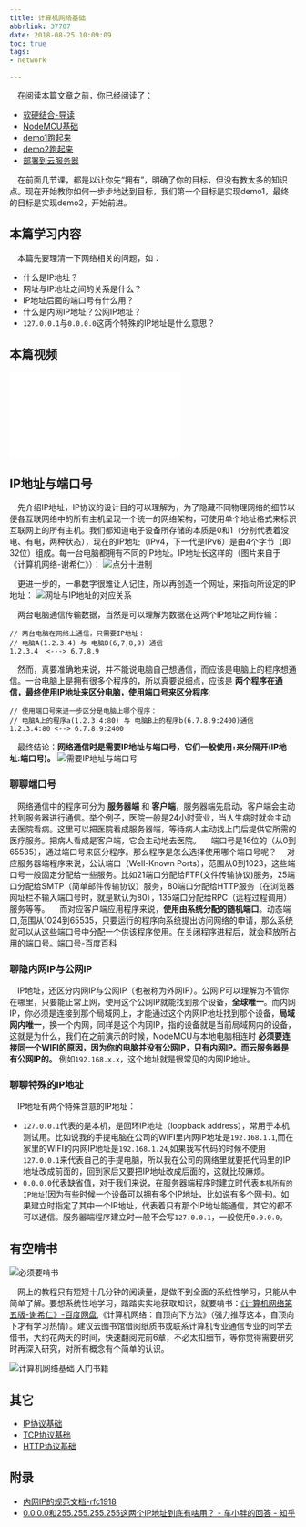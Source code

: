 ```yaml
---
title: 计算机网络基础
abbrlink: 37707
date: 2018-08-25 10:09:09
toc: true
tags:
- network

---
```


&emsp;在阅读本篇文章之前，你已经阅读了：
- [软硬结合-导读](/posts/44755)
- [NodeMCU基础](/posts/31494)
- [demo1跑起来](/posts/64786/)
- [demo2跑起来](/posts/64786/)
- [部署到云服务器](/posts/31687/)

&emsp;在前面几节课，都是以让你先“拥有”，明确了你的目标，但没有教太多的知识点。现在开始教你如何一步步地达到目标，我们第一个目标是实现demo1，最终的目标是实现demo2，开始前进。
## 本篇学习内容
&emsp;本篇先要理清一下网络相关的问题，如：
- 什么是IP地址？
- 网址与IP地址之间的关系是什么？
- IP地址后面的端口号有什么用？
- 什么是内网IP地址？公网IP地址？
- `127.0.0.1`与`0.0.0.0`这两个特殊的IP地址是什么意思？

## 本篇视频

<iframe src="//player.bilibili.com/player.html?aid=462062924&bvid=BV16L411n7Pi&cid=379908862&page=6" scrolling="no" border="0" frameborder="no" framespacing="0" allowfullscreen="true" class="bilibili-video"> </iframe>


## IP地址与端口号
&emsp;先介绍IP地址，IP协议的设计目的可以理解为，为了隐藏不同物理网络的细节以便各互联网络中的所有主机呈现一个统一的网络架构，可使用单个地址格式来标识互联网上的所有主机。我们都知道电子设备所存储的本质是0和1（分别代表着没电、有电，两种状态），现在的IP地址（IPv4，下一代是IPv6）是由4个字节（即32位）组成。每一台电脑都拥有不同的IP地址。IP地址长这样的（图片来自于《计算机网络-谢希仁》）：
![点分十进制](/blog_images/点分十进制.webp)

&emsp;更进一步的，一串数字很难让人记住，所以再创造一个网址，来指向所设定的IP地址：
![网址与IP地址的对应关系](/blog_images/网址与IP地址的对应关系.webp)

&emsp;两台电脑通信传输数据，当然是可以理解为数据在这两个IP地址之间传输：
```
// 两台电脑在网络上通信，只需要IP地址：
// 电脑A(1.2.3.4) 与 电脑B(6,7,8,9) 通信
1.2.3.4  <---> 6,7,8,9
```

&emsp;然而，真要准确地来说，并不能说电脑自己想通信，而应该是电脑上的程序想通信。一台电脑上是拥有很多个程序的，所以真要说细点，应该是 __两个程序在通信，最终使用IP地址来区分电脑，使用端口号来区分程序__:
```
// 使用端口号来进一步区分是电脑上哪个程序：
// 电脑A上的程序a(1.2.3.4:80) 与 电脑B上的程序b(6.7.8.9:2400)通信
1.2.3.4:80 <--> 6.7.8.9:2400
```


&emsp;最终结论：__网络通信时是需要IP地址与端口号，它们一般使用`:`来分隔开(IP地址:端口号)。__
![需要IP地址与端口号](/blog_images/需要IP地址与端口号.webp)    

### 聊聊端口号
&emsp;网络通信中的程序可分为 __服务器端__ 和 __客户端__，服务器端先启动，客户端会主动找到服务器进行通信。举个例子，医院一般是24小时营业，当人生病时就会主动去医院看病。这里可以把医院看成服务器端，等待病人主动找上门后提供它所需的医疗服务。把病人看成是客户端，它会主动地去医院。
&emsp;端口号是16位的（从0到65535），通过端口号来区分程序。那么程序是怎么选择使用哪个端口号呢？
&emsp;对应服务器端程序来说，公认端口（Well-Known Ports），范围从0到1023，这些端口号一般固定分配给一些服务。比如21端口分配给FTP(文件传输协议)服务，25端口分配给SMTP（简单邮件传输协议）服务，80端口分配给HTTP服务（在浏览器网址栏不输入端口号时，就是默认为80），135端口分配给RPC（远程过程调用）服务等等。
&emsp;而对应客户端应用程序来说，__使用由系统分配的随机端口__。动态端口,范围从1024到65535，只要运行的程序向系统提出访问网络的申请，那么系统就可以从这些端口号中分配一个供该程序使用。在关闭程序进程后，就会释放所占用的端口号。[端口号-百度百科](https://baike.baidu.com/item/%E7%AB%AF%E5%8F%A3%E5%8F%B7)

### 聊隐内网IP与公网IP
&emsp;IP地址，还区分内网IP与公网IP（也被称为外网IP）。公网IP可以理解为不管你在哪里，只要能正常上网，使用这个公网IP就能找到那个设备，__全球唯一__。而内网IP，你必须是连接到那个局域网上，才能通过这个内网IP地址找到那个设备，__局域网内唯一__，换一个内网，同样是这个内网IP，指的设备就是当前局域网内的设备，这就是为什么，我们在之前演示的时候，NodeMCU与本地电脑相连时 __必须要连接同一个WIFI的原因，因为你的电脑并没有公网IP，只有内网IP。而云服务器是有公网IP的。__ 例如`192.168.x.x`，这个地址就是很常见的内网IP地址。

### 聊聊特殊的IP地址
&emsp;IP地址有两个特殊含意的IP地址：
- `127.0.0.1`代表的是本机，是回环IP地址（loopback address），常用于本机测试用。比如说我的手提电脑在公司的WIFI里内网IP地址是`192.168.1.1`,而在家里的WIFI的内网IP地址是`192.168.1.24`,如果我写代码的时候不使用`127.0.0.1`来代表自己的手提电脑，所以我在公司的网络里就要把代码里的IP地址改成前面的，回到家后又要把IP地址改成后面的，这就比较麻烦。
- `0.0.0.0`代表缺省值，对于我们来说，在服务器端程序时建立时代表`本机所有的IP地址`(因为有些时候一个设备可以拥有多个IP地址，比如说有多个网卡)。如果建立时指定了其中一个IP地址，代表着只有那个IP地址能通信，其它的都不可以通信。服务器端程序建立时一般不会写`127.0.0.1`，一般使用`0.0.0.0`。

## 有空啃书

![必须要啃书](/blog_images/必须要啃书.webp)

&emsp;网上的教程只有短短十几分钟的阅读量，是做不到全面的系统性学习，只能从中简单了解。要想系统性地学习，踏踏实实地获取知识，就要啃书：[《计算机网络第五版-谢希仁》-百度网盘](https://pan.baidu.com/s/1MCiXSAIv0hPSqwf_gWcHGw),《计算机网络：自顶向下方法》（强力推荐这本，自顶向下才有学习热情）。建议去图书馆借阅纸质书或联系计算机专业通信专业的同学去借书，大约花两天的时间，快速翻阅完前6章，不必太扣细节，等你觉得需要研究时再深入研究，对所有概念有个简单的认识。

![计算机网络基础 入门书籍](/blog_images/计算机网络基础入门书籍.webp)

## 其它
- [IP协议基础](/posts/37286)
- [TCP协议基础](/posts/19508)
- [HTTP协议基础](/posts/34265)

## 附录
- [内网IP的规范文档-rfc1918](https://tools.ietf.org/html/rfc1918)
- [0.0.0.0和255.255.255.255这两个IP地址到底有啥用？ - 车小胖的回答 - 知乎](https://www.zhihu.com/question/267097519/answer/318401587)










